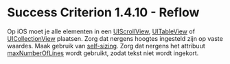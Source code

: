 # Success Criterion 1.4.10 - Reflow

Op iOS moet je alle elementen in een [UIScrollView](https://developer.apple.com/documentation/uikit/uiscrollview), [UITableView](https://developer.apple.com/documentation/uikit/views_and_controls/table_views) of [UICollectionView](https://developer.apple.com/documentation/uikit/views_and_controls/collection_views) plaatsen. Zorg dat nergens hoogtes ingesteld zijn op vaste waardes. Maak gebruik van [self-sizing](https://developer.apple.com/documentation/uikit/uifont/creating_self-sizing_table_view_cells). Zorg dat nergens het attribuut [maxNumberOfLines](https://developer.apple.com/documentation/uikit/nstextcontainer/1444531-maximumnumberoflines) wordt gebruikt, zodat tekst niet wordt ingekort.
